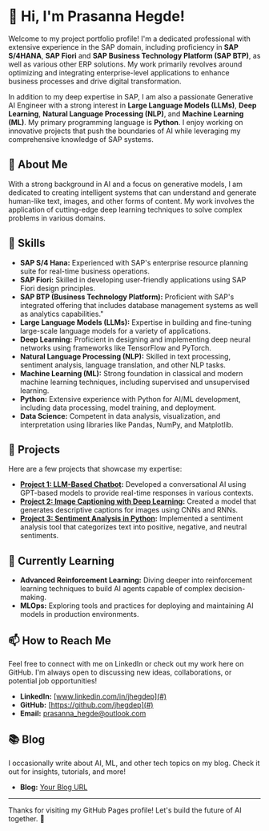# 👋 Hi, I'm Prasanna Hegde!

Welcome to my project portfolio profile! I'm a dedicated professional with extensive experience in the SAP domain, including proficiency in **SAP S/4HANA**, **SAP Fiori** and **SAP Business Technology Platform (SAP BTP)**, as well as various other ERP solutions. My work primarily revolves around optimizing and integrating enterprise-level applications to enhance business processes and drive digital transformation.

In addition to my deep expertise in SAP, I am also a passionate Generative AI Engineer with a strong interest in **Large Language Models (LLMs)**, **Deep Learning**, **Natural Language Processing (NLP)**, and **Machine Learning (ML)**. My primary programming language is **Python**. I enjoy working on innovative projects that push the boundaries of AI while leveraging my comprehensive knowledge of SAP systems.


## 🧠 About Me

With a strong background in AI and a focus on generative models, I am dedicated to creating intelligent systems that can understand and generate human-like text, images, and other forms of content. My work involves the application of cutting-edge deep learning techniques to solve complex problems in various domains.

## 🔧 Skills

- **SAP S/4 Hana:** Experienced with SAP's enterprise resource planning suite for real-time business operations.
- **SAP Fiori:** Skilled in developing user-friendly applications using SAP Fiori design principles.
- **SAP BTP (Business Technology Platform):** Proficient with SAP's integrated offering that includes database management systems as well as analytics capabilities."
- **Large Language Models (LLMs):** Expertise in building and fine-tuning large-scale language models for a variety of applications.
- **Deep Learning:** Proficient in designing and implementing deep neural networks using frameworks like TensorFlow and PyTorch.
- **Natural Language Processing (NLP):** Skilled in text processing, sentiment analysis, language translation, and other NLP tasks.
- **Machine Learning (ML):** Strong foundation in classical and modern machine learning techniques, including supervised and unsupervised learning.
- **Python:** Extensive experience with Python for AI/ML development, including data processing, model training, and deployment.
- **Data Science:** Competent in data analysis, visualization, and interpretation using libraries like Pandas, NumPy, and Matplotlib.

## 🚀 Projects

Here are a few projects that showcase my expertise:

- **[Project 1: LLM-Based Chatbot](#):** Developed a conversational AI using GPT-based models to provide real-time responses in various contexts.
- **[Project 2: Image Captioning with Deep Learning](#):** Created a model that generates descriptive captions for images using CNNs and RNNs.
- **[Project 3: Sentiment Analysis in Python](#):** Implemented a sentiment analysis tool that categorizes text into positive, negative, and neutral sentiments.

## 🌱 Currently Learning

- **Advanced Reinforcement Learning:** Diving deeper into reinforcement learning techniques to build AI agents capable of complex decision-making.
- **MLOps:** Exploring tools and practices for deploying and maintaining AI models in production environments.

## 📫 How to Reach Me

Feel free to connect with me on LinkedIn or check out my work here on GitHub. I'm always open to discussing new ideas, collaborations, or potential job opportunities!

- **LinkedIn:** [www.linkedin.com/in/jhegdep](#)
- **GitHub:**   [https://github.com/jhegdep](#)
- **Email:**    [prasanna_hegde@outlook.com](#)

## 📚 Blog

I occasionally write about AI, ML, and other tech topics on my blog. Check it out for insights, tutorials, and more!

- **Blog:** [Your Blog URL](#)

---

Thanks for visiting my GitHub Pages profile! Let's build the future of AI together. 🌟
